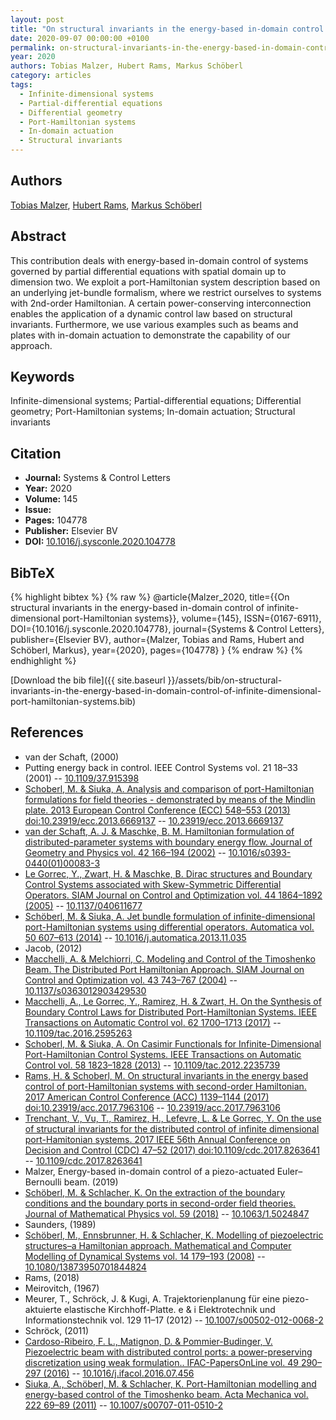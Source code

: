 ```yaml
---
layout: post
title: "On structural invariants in the energy-based in-domain control of infinite-dimensional port-Hamiltonian systems"
date: 2020-09-07 00:00:00 +0100
permalink: on-structural-invariants-in-the-energy-based-in-domain-control-of-infinite-dimensional-port-hamiltonian-systems
year: 2020
authors: Tobias Malzer, Hubert Rams, Markus Schöberl
category: articles
tags:
  - Infinite-dimensional systems
  - Partial-differential equations
  - Differential geometry
  - Port-Hamiltonian systems
  - In-domain actuation
  - Structural invariants
---
```

 
## Authors
[Tobias Malzer](authors/tobias-malzer), [Hubert Rams](authors/hubert-rams), [Markus Schöberl](authors/markus-schoberl)
 
## Abstract
This contribution deals with energy-based in-domain control of systems governed by partial differential equations with spatial domain up to dimension two. We exploit a port-Hamiltonian system description based on an underlying jet-bundle formalism, where we restrict ourselves to systems with 2nd-order Hamiltonian. A certain power-conserving interconnection enables the application of a dynamic control law based on structural invariants. Furthermore, we use various examples such as beams and plates with in-domain actuation to demonstrate the capability of our approach.
 
## Keywords
Infinite-dimensional systems; Partial-differential equations; Differential geometry; Port-Hamiltonian systems; In-domain actuation; Structural invariants
 
## Citation
- **Journal:** Systems &amp; Control Letters
- **Year:** 2020
- **Volume:** 145
- **Issue:** 
- **Pages:** 104778
- **Publisher:** Elsevier BV
- **DOI:** [10.1016/j.sysconle.2020.104778](https://doi.org/10.1016/j.sysconle.2020.104778)
 
## BibTeX
{% highlight bibtex %}
{% raw %}
@article{Malzer_2020,
  title={{On structural invariants in the energy-based in-domain control of infinite-dimensional port-Hamiltonian systems}},
  volume={145},
  ISSN={0167-6911},
  DOI={10.1016/j.sysconle.2020.104778},
  journal={Systems &amp; Control Letters},
  publisher={Elsevier BV},
  author={Malzer, Tobias and Rams, Hubert and Schöberl, Markus},
  year={2020},
  pages={104778}
}
{% endraw %}
{% endhighlight %}
 
[Download the bib file]({{ site.baseurl }}/assets/bib/on-structural-invariants-in-the-energy-based-in-domain-control-of-infinite-dimensional-port-hamiltonian-systems.bib)
 
## References
- van der Schaft, (2000)
- Putting energy back in control. IEEE Control Systems vol. 21 18–33 (2001) -- [10.1109/37.915398](https://doi.org/10.1109/37.915398)
- [Schoberl, M. & Siuka, A. Analysis and comparison of port-Hamiltonian formulations for field theories - demonstrated by means of the Mindlin plate. 2013 European Control Conference (ECC) 548–553 (2013) doi:10.23919/ecc.2013.6669137](analysis-and-comparison-of-port-hamiltonian-formulations-for-field-theories-demonstrated-by-means-of-the-mindlin-plate) -- [10.23919/ecc.2013.6669137](https://doi.org/10.23919/ecc.2013.6669137)
- [van der Schaft, A. J. & Maschke, B. M. Hamiltonian formulation of distributed-parameter systems with boundary energy flow. Journal of Geometry and Physics vol. 42 166–194 (2002)](hamiltonian-formulation-of-distributed-parameter-systems-with-boundary-energy-flow) -- [10.1016/s0393-0440(01)00083-3](https://doi.org/10.1016/s0393-0440(01)00083-3)
- [Le Gorrec, Y., Zwart, H. & Maschke, B. Dirac structures and Boundary Control Systems associated with Skew-Symmetric Differential Operators. SIAM Journal on Control and Optimization vol. 44 1864–1892 (2005)](dirac-structures-and-boundary-control-systems-associated-with-skew-symmetric-differential-operators) -- [10.1137/040611677](https://doi.org/10.1137/040611677)
- [Schöberl, M. & Siuka, A. Jet bundle formulation of infinite-dimensional port-Hamiltonian systems using differential operators. Automatica vol. 50 607–613 (2014)](jet-bundle-formulation-of-infinite-dimensional-port-hamiltonian-systems-using-differential-operators) -- [10.1016/j.automatica.2013.11.035](https://doi.org/10.1016/j.automatica.2013.11.035)
- Jacob, (2012)
- [Macchelli, A. & Melchiorri, C. Modeling and Control of the Timoshenko Beam. The Distributed Port Hamiltonian Approach. SIAM Journal on Control and Optimization vol. 43 743–767 (2004)](modeling-and-control-of-the-timoshenko-beam-the-distributed-port-hamiltonian-approach) -- [10.1137/s0363012903429530](https://doi.org/10.1137/s0363012903429530)
- [Macchelli, A., Le Gorrec, Y., Ramirez, H. & Zwart, H. On the Synthesis of Boundary Control Laws for Distributed Port-Hamiltonian Systems. IEEE Transactions on Automatic Control vol. 62 1700–1713 (2017)](on-the-synthesis-of-boundary-control-laws-for-distributed-port-hamiltonian-systems) -- [10.1109/tac.2016.2595263](https://doi.org/10.1109/tac.2016.2595263)
- [Schoberl, M. & Siuka, A. On Casimir Functionals for Infinite-Dimensional Port-Hamiltonian Control Systems. IEEE Transactions on Automatic Control vol. 58 1823–1828 (2013)](on-casimir-functionals-for-infinite-dimensional-port-hamiltonian-control-systems) -- [10.1109/tac.2012.2235739](https://doi.org/10.1109/tac.2012.2235739)
- [Rams, H. & Schoberl, M. On structural invariants in the energy based control of port-Hamiltonian systems with second-order Hamiltonian. 2017 American Control Conference (ACC) 1139–1144 (2017) doi:10.23919/acc.2017.7963106](on-structural-invariants-in-the-energy-based-control-of-port-hamiltonian-systems-with-second-order-hamiltonian) -- [10.23919/acc.2017.7963106](https://doi.org/10.23919/acc.2017.7963106)
- [Trenchant, V., Vu, T., Ramirez, H., Lefevre, L. & Le Gorrec, Y. On the use of structural invariants for the distributed control of infinite dimensional port-Hamitonian systems. 2017 IEEE 56th Annual Conference on Decision and Control (CDC) 47–52 (2017) doi:10.1109/cdc.2017.8263641](on-the-use-of-structural-invariants-for-the-distributed-control-of-infinite-dimensional-port-hamitonian-systems) -- [10.1109/cdc.2017.8263641](https://doi.org/10.1109/cdc.2017.8263641)
- Malzer, Energy-based in-domain control of a piezo-actuated Euler–Bernoulli beam. (2019)
- [Schöberl, M. & Schlacher, K. On the extraction of the boundary conditions and the boundary ports in second-order field theories. Journal of Mathematical Physics vol. 59 (2018)](on-the-extraction-of-the-boundary-conditions-and-the-boundary-ports-in-second-order-field-theories) -- [10.1063/1.5024847](https://doi.org/10.1063/1.5024847)
- Saunders, (1989)
- [Schöberl, M., Ennsbrunner, H. & Schlacher, K. Modelling of piezoelectric structures–a Hamiltonian approach. Mathematical and Computer Modelling of Dynamical Systems vol. 14 179–193 (2008)](modelling-of-piezoelectric-structures-a-hamiltonian-approach) -- [10.1080/13873950701844824](https://doi.org/10.1080/13873950701844824)
- Rams, (2018)
- Meirovitch, (1967)
- Meurer, T., Schröck, J. & Kugi, A. Trajektorienplanung für eine piezo-aktuierte elastische Kirchhoff-Platte. e &amp; i Elektrotechnik und Informationstechnik vol. 129 11–17 (2012) -- [10.1007/s00502-012-0068-2](https://doi.org/10.1007/s00502-012-0068-2)
- Schröck, (2011)
- [Cardoso-Ribeiro, F. L., Matignon, D. & Pommier-Budinger, V. Piezoelectric beam with distributed control ports: a power-preserving discretization using weak formulation.. IFAC-PapersOnLine vol. 49 290–297 (2016)](piezoelectric-beam-with-distributed-control-ports-a-power-preserving-discretization-using-weak-formulation) -- [10.1016/j.ifacol.2016.07.456](https://doi.org/10.1016/j.ifacol.2016.07.456)
- [Siuka, A., Schöberl, M. & Schlacher, K. Port-Hamiltonian modelling and energy-based control of the Timoshenko beam. Acta Mechanica vol. 222 69–89 (2011)](port-hamiltonian-modelling-and-energy-based-control-of-the-timoshenko-beam) -- [10.1007/s00707-011-0510-2](https://doi.org/10.1007/s00707-011-0510-2)

